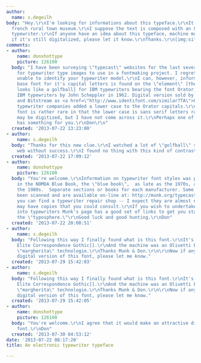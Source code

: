 ```yaml
---
author:
  name: s.degeilh
body: "Hey.\r\nI'm looking for informations about this typeface.\r\nIt come from a
  french rural town museum.\r\nI suppose the text is composed with an 80's electronic
  typewriter.\r\nIf anyone have an idea about this typeface, machine model ... and
  if it's still digitalized, please let it know.\r\nThanks.\r\n[img:sites/default/files/old-images/typewriter1_3614.png]\r\n[img:sites/default/files/old-images/typewriter2_3450.png]"
comments:
- author:
    name: donshottype
    picture: 126100
  body: "I have been surveying \"typecast\" websites for the last several weeks searching
    for typewriter type images to use in a fontmaking project. I regret that I am
    unable to identify your typewriter model.\r\nI can, however, inform you that the
    base font for it's capital letters is found on the \"element\" [the thing that
    looks like a golfball] for IBM typewriters bearing the font Orator, designed for
    IBM typewriters by John Scheppler in 1962. Digital version sold by Adobe, Linotype
    and Bitstream as <a href=\"http://www.identifont.com/similar?TA\">Orator</a>.\r\nSome
    typewriter companies added a lower case to the Orator capitals.\r\nYour typewriter
    font is rather rare in that the lower case is sans serif letters rather than serifed.\r\nIt
    may be digitized, but I have not come across it.\r\nPerhaps one of our other typophiles
    has something for you.\r\nDon\r\n"
  created: '2013-07-22 13:23:00'
- author:
    name: s.degeilh
  body: "Thanks for this new clue.\r\nI watched a lot of \"golfball\" specimen on
    web without success.\r\nI found no thing with this kind of contrast."
  created: '2013-07-22 17:09:12'
- author:
    name: donshottype
    picture: 126100
  body: "You're welcome.\r\nInformation on typewriter font styles was published annually
    in the NOMDA Blue Book, the \"blue book\",  as late as the 1970s, and perhaps
    the 1980s.  Separate sections or books for each manufacturer. Some parts have
    been scanned and are available on-line at: http://munk.org/typecast/?s=blue+book.\r\nIf
    you can find a typewriter repair shop -- I expect they are almost extinct -- they
    may have copies that you could consult.\r\nIf you wish to undertake further research
    into typewriters Munk's page has a good set of links to get you started on exploring
    the \"typosphere.\"\r\nGood luck and good hunting.\r\nDon"
  created: '2013-07-22 20:08:51'
- author:
    name: s.degeilh
  body: "Following this way I finally found what is this font.\r\nIt's the [[http://munk.org/typecast/wp-content/uploads/2011/04/NOMDA-type-Olivetti-03.jpg|Olivetti
    Elite Correspondence Gothic]].\r\nAnd the machine was an Olivetti ET 2500 with
    \"margherita\" technologie.\r\nThanks Munk & Don.\r\n\r\nNow if anyone know a
    digital version of this font, please let me know."
  created: '2013-07-29 15:42:03'
- author:
    name: s.degeilh
  body: "Following this way I finally found what is this font.\r\nIt's the [[http://munk.org/typecast/wp-content/uploads/2011/04/NOMDA-type-Olivetti-03.jpg|Olivetti
    Elite Correspondence Gothic]].\r\nAnd the machine was an Olivetti ET 2500 with
    \"margherita\" technologie.\r\nThanks Munk & Don.\r\n\r\nNow if anyone know a
    digital version of this font, please let me know."
  created: '2013-07-29 15:42:05'
- author:
    name: donshottype
    picture: 126100
  body: "You're welcome.\r\nI agree that it would make an attractive digital typewriter
    font.\r\nDon"
  created: '2013-07-30 04:53:12'
date: '2013-07-22 08:17:20'
title: An electronic typewriter typeface

---
```

